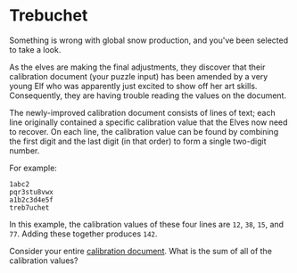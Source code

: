# Trebuchet

Something is wrong with global snow production, and you've been selected to take a look.

As the elves are making the final adjustments, they discover that their calibration document (your puzzle input) has been amended by a very young Elf who was apparently just excited to show off her art skills. Consequently, they are having trouble reading the values on the document.

The newly-improved calibration document consists of lines of text; each line originally contained a specific calibration value that the Elves now need to recover. On each line, the calibration value can be found by combining the first digit and the last digit (in that order) to form a single two-digit number.

For example:
```
1abc2
pqr3stu8vwx
a1b2c3d4e5f
treb7uchet
```

In this example, the calibration values of these four lines are `12`, `38`, `15`, and `77`. Adding these together produces `142`.

Consider your entire [calibration document](./calibrationDocument.txt). What is the sum of all of the calibration values?